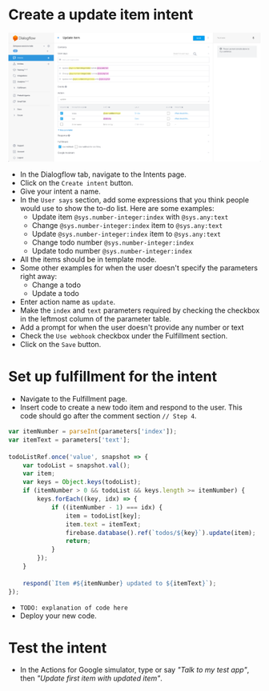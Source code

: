 # Create a update item intent

![](screenshots/04-update-item/04-update-item-intent.png)
- In the Dialogflow tab, navigate to the Intents page.
- Click on the `Create intent` button.
- Give your intent a name.
- In the `User says` section, add some expressions that you think people would use to show the to-do list. Here are some examples:
  - Update item `@sys.number-integer:index` with `@sys.any:text`
  - Change `@sys.number-integer:index` item to `@sys.any:text`
  - Update `@sys.number-integer:index` item to `@sys.any:text`
  - Change todo number `@sys.number-integer:index`
  - Update todo number `@sys.number-integer:index`
- All the items should be in template mode.
- Some other examples for when the user doesn't specify the parameters right away:
  - Change a todo
  - Update a todo
- Enter action name as `update`.
- Make the `index` and `text` parameters required by checking the checkbox in the leftmost column of the parameter table.
- Add a prompt for when the user doesn't provide any number or text
- Check the `Use webhook` checkbox under the Fulfillment section.
- Click on the `Save` button.

# Set up fulfillment for the intent

- Navigate to the Fulfillment page.
- Insert code to create a new todo item and respond to the user. This code should go after the comment section `// Step 4`.
```js
var itemNumber = parseInt(parameters['index']);
var itemText = parameters['text'];

todoListRef.once('value', snapshot => {
    var todoList = snapshot.val();
    var item;
    var keys = Object.keys(todoList);
    if (itemNumber > 0 && todoList && keys.length >= itemNumber) {
        keys.forEach((key, idx) => {
            if ((itemNumber - 1) === idx) {
                item = todoList[key];
                item.text = itemText;
                firebase.database().ref(`todos/${key}`).update(item);
                return;
            }
        });
    }

    respond(`Item #${itemNumber} updated to ${itemText}`);
});
```
- `TODO: explanation of code here`
- Deploy your new code.

# Test the intent

- In the Actions for Google simulator, type or say _"Talk to my test app"_, then _"Update first item with updated item"_.
